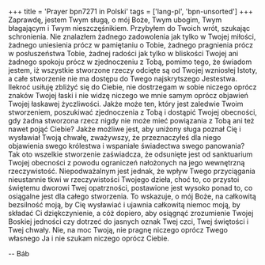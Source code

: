 +++
title = 'Prayer bpn7271 in Polski'
tags = ['lang-pl', 'bpn-unsorted']
+++
Zaprawdę, jestem Twym sługą, o mój Boże, Twym ubogim, Twym błagającym i Twym nieszczęśnikiem. Przybyłem do Twoich wrót, szukając schronienia. Nie znalazłem żadnego zadowolenia jak tylko w Twojej miłości, żadnego uniesienia prócz w pamiętaniu o Tobie, żadnego pragnienia prócz w posłuszeństwa Tobie, żadnej radości jak tylko w bliskości Twojej ani żadnego spokoju prócz w zjednoczeniu z Tobą, pomimo tego, że świadom jestem, iż wszystkie stworzone rzeczy odcięte są od Twojej wzniosłej Istoty, a całe stworzenie nie ma dostępu do Twego najskrytszego Jestestwa. Ilekroć usiłuję zbliżyć się do Ciebie, nie dostrzegam w sobie niczego oprócz znaków Twojej łaski i nie widzę niczego we mnie samym oprócz objawień Twojej łaskawej życzliwości. Jakże może ten, który jest zaledwie Twoim stworzeniem, poszukiwać zjednoczenia z Tobą i dostąpić Twojej obecności, gdy żadna stworzona rzecz nigdy nie może mieć powiązania z Tobą ani też nawet pojąć Ciebie? Jakże możliwe jest, aby uniżony sługa poznał Cię i wysławiał Twoją chwałę, zważywszy, że przeznaczyłeś dla niego objawienia swego królestwa i wspaniałe świadectwa swego panowania? Tak oto wszelkie stworzenie zaświadcza, że odsunięte jest od sanktuarium Twojej obecności z powodu ograniczeń nałożonych na jego wewnętrzną rzeczywistość. Niepodważalnym jest jednak, że wpływ Twego przyciągania nieustannie tkwi w rzeczywistości Twojego dzieła, choć to, co przystoi świętemu dworowi Twej opatrzności, postawione jest wysoko ponad to, co osiągalne jest dla całego stworzenia. To wskazuje, o mój Boże, na całkowitą bezsilność moją, by Cię wysławiać i ujawnia całkowitą niemoc moją, by składać Ci dziękczynienie, a cóż dopiero, aby osiągnąć zrozumienie Twojej Boskiej jedności czy dotrzeć do jasnych oznak Twej czci, Twej świętości i Twej chwały. Nie, na moc Twoją, nie pragnę niczego oprócz Twego własnego Ja i nie szukam niczego oprócz Ciebie.

-- Báb
